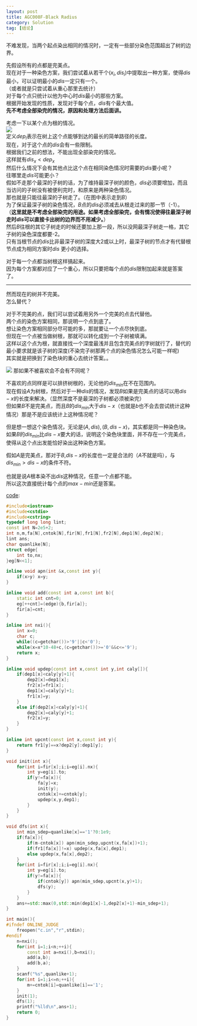 ```yaml
---
layout: post
title: AGC008F-Black Radius
category: Solution
tag: [结论]
---
```


不难发现，当两个起点染出相同的情况时，一定有一些部分染色范围超出了树的边界。  

先假设所有的点都是完美点。  
现在对于一种染色方案，我们尝试着从若干个$(x _ i,dis _ i)$中提取出一种方案，使得$dis$最小，可以证明最小的$dis$一定只有一个。  
（或者就是只尝试着从重心那里去统计）  
对于每个点只统计以他为中心时$dis$最小的那些方案。  
根据开始发现的性质，发现对于每个点，$dis$有个最大值。  
**先不考虑全部染完的情况，原因和处理方法后面讲。**  

考虑一下以某个点为根的情况。  
![](/_pictures/AGC008F_1.png)  
定义$dep_ i$表示在树上这个点能够到达的最长的简单路径的长度。  
现在，对于这个点的$dis$会有一些限制。  
根据我们之前的想法，不能出现全部染完的情况。  
这样就有$dis_ x< dep_ x$  
然后什么情况下会有其他点比这个点在相同染色情况时需要的$dis$要小呢？  
往哪里走$dis$可能更小？  
假如不走那个最深的子树的话，为了维持最深子树的颜色，$dis$必须要增加，而且当访问的子树没有被便利完时，和原来是两种染色情况。  
那也就是只能往最深的子树走了。（在图中表示走到$B$）  
为了保证最深子树的染色情况，$B$点的$dis$必须减去从根走过来的那一节（-1）。  
（**这里就是不考虑全部染完的用途。如果考虑全部染完，会有情况使得往最深子树走时$dis$可以直接卡出树的边界而不用减少。**）  
然后$B$往根的其它子树走的时候还要加上那一段，所以没网最深子树走一格，其它子树的染色深度都要-2。  
只有当根节点的$dis$比非最深子树的深度大2或以上时，最深子树的节点才有代替根节点成为相同方案时$dis$ 更小的选择。  

对于每一个点都当树根这样搞起来。  
因为每个方案都对应了一个重心，所以只要把每个点的$dis$限制加起来就是答案了。  


---
然而现在的树并不完美。  
怎么替代？  


对于不完美的点，我们可以尝试着用另外一个完美的点去代替他。  
两个点的染色方案相同，那说明一个点到底了。  
想让染色方案相同部分尽可能的多，那就要让一个点尽快到底。  
但现在一个点被当做树根，那就可以转化成到一个子树被填满。  
这样以这个点为根，就直接找一个深度最浅并且包含完美点的字树就行了，替代的最小要求就是该子树的深度(不染完子树那两个点的染色情况怎么可能一样呢)  
其实就是把换到了染色块的重心去统计答案。。  


![](/_pictures/AGC008F_2.png)
那如果不被喜欢会不会有不同呢？  

不喜欢的点同样是可以排挤树根的，无论他的$dis_ {min}$在不在范围内。  
现在假设$A$为树根，然后对于一种$dis$的情况，发现$B$如果是完美点的话可以用$dis-x$的长度来解决。（显然深度不是最深的子树都必须被染完）  
但如果$B$不是完美点，而且$B$的$dis_ {min}$大于$dis-x$（也就是$b$也不会去尝试统计这种情况）那是不是应该统计上这种情况呢？  

但是想一想这个染色情况，无论是$(A,dis),(B,dis-x)$，其实都是同一种染色块。  
如果$B$的$dis_ {min}$比$dis-x$要大的话，说明这个染色块里面，并不存在一个完美点，使得从这个点出发能恰好染出这种染色方案。  

假如$A$是完美点，那对于$B$,$dis-x$的长度也一定是合法的（$A$不就是吗），与$dis _ {min}>dis-x$的条件不符。  



也就是说$A$根本染不出$dis$这种情况，任意一个点都不能。  
所以这次直接统计每个点的$max-min$还是答案。  

[code](https://github.com/syniox/Online_Judge_solutions/blob/master/AtCoder/AGC008F.cpp):

```cpp
#include<iostream>
#include<cstdio>
#include<cstring>
typedef long long lint;
const int N=2e5+2;
int n,m,fa[N],cntok[N],fir[N],fr1[N],fr2[N],dep1[N],dep2[N];
lint ans;
char quanlike[N];
struct edge{
	int to,nx;
}eg[N<<1];

inline void apn(int &x,const int y){
	if(x>y) x=y;
}

inline void add(const int a,const int b){
	static int cnt=0;
	eg[++cnt]=(edge){b,fir[a]};
	fir[a]=cnt;
}

inline int nxi(){
	int x=0;
	char c;
	while((c=getchar())>'9'||c<'0');
	while(x=x*10-48+c,(c=getchar())>='0'&&c<='9');
	return x;
}

inline void updep(const int x,const int y,int caly[]){
	if(dep1[x]<caly[y]+1){
		dep2[x]=dep1[x];
		fr2[x]=fr1[x];
		dep1[x]=caly[y]+1;
		fr1[x]=y;
	}
	else if(dep2[x]<caly[y]+1){
		dep2[x]=caly[y]+1;
		fr2[x]=y;
	}
}

inline int upcnt(const int x,const int y){
	return fr1[y]==x?dep2[y]:dep1[y];
}

void init(int x){
	for(int i=fir[x];i;i=eg[i].nx){
		int y=eg[i].to;
		if(y!=fa[x]){
			fa[y]=x;
			init(y);
			cntok[x]+=cntok[y];
			updep(x,y,dep1);
		}
	}
}

void dfs(int x){
	int min_sdep=quanlike[x]=='1'?0:1e9;
	if(fa[x]){
		if(m-cntok[x]) apn(min_sdep,upcnt(x,fa[x])+1);
		if(fr1[fa[x]]!=x) updep(x,fa[x],dep1);
		else updep(x,fa[x],dep2);
	}
	for(int i=fir[x];i;i=eg[i].nx){
		int y=eg[i].to;
		if(y!=fa[x]){
			if(cntok[y]) apn(min_sdep,upcnt(x,y)+1);
			dfs(y);
		}
	}
	ans+=std::max(0,std::min(dep1[x]-1,dep2[x]+1)-min_sdep+1);
}

int main(){
#ifndef ONLINE_JUDGE
	freopen("c.in","r",stdin);
#endif
	n=nxi();
	for(int i=1;i<n;++i){
		const int a=nxi(),b=nxi();
		add(a,b);
		add(b,a);
	}
	scanf("%s",quanlike+1);
	for(int i=1;i<=n;++i){
		m+=cntok[i]=quanlike[i]=='1';
	}
	init(1);
	dfs(1);
	printf("%lld\n",ans+1);
	return 0;
}
```
